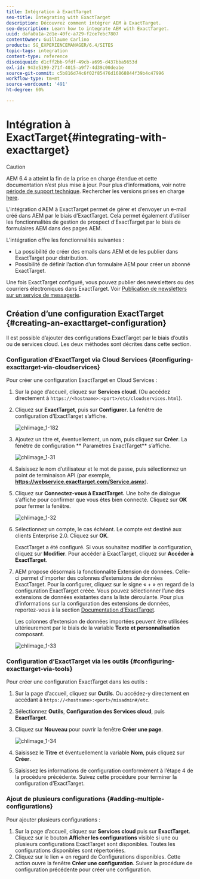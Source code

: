 ```yaml
---
title: Intégration à ExactTarget
seo-title: Integrating with ExactTarget
description: Découvrez comment intégrer AEM à ExactTarget.
seo-description: Learn how to integrate AEM with ExactTarget.
uuid: dafa0a1a-2d1e-40fc-a729-f2ce7ebc7807
contentOwner: Guillaume Carlino
products: SG_EXPERIENCEMANAGER/6.4/SITES
topic-tags: integration
content-type: reference
discoiquuid: d1cff2bb-9fdf-49cb-a695-d437bba5653d
exl-id: 943e5199-271f-4015-a9f7-4d39c00deabe
source-git-commit: c5b816d74c6f02f85476d16868844f39b4c47996
workflow-type: tm+mt
source-wordcount: '491'
ht-degree: 60%

---
```


# Intégration à ExactTarget{#integrating-with-exacttarget}

>[!CAUTION]
>
>AEM 6.4 a atteint la fin de la prise en charge étendue et cette documentation n’est plus mise à jour. Pour plus d’informations, voir notre [période de support technique](https://helpx.adobe.com/fr/support/programs/eol-matrix.html). Rechercher les versions prises en charge [here](https://experienceleague.adobe.com/docs/?lang=fr).

L’intégration d’AEM à ExactTarget permet de gérer et d’envoyer un e-mail créé dans AEM par le biais d’ExactTarget. Cela permet également d’utiliser les fonctionnalités de gestion de prospect d’ExactTarget par le biais de formulaires AEM dans des pages AEM.

L’intégration offre les fonctionnalités suivantes :

* La possibilité de créer des emails dans AEM et de les publier dans ExactTarget pour distribution.
* Possibilité de définir l’action d’un formulaire AEM pour créer un abonné ExactTarget.

Une fois ExactTarget configuré, vous pouvez publier des newsletters ou des courriers électroniques dans ExactTarget. Voir [Publication de newsletters sur un service de messagerie](/help/sites-authoring/personalization.md).

## Création d’une configuration ExactTarget {#creating-an-exacttarget-configuration}

Il est possible d’ajouter des configurations ExactTarget par le biais d’outils ou de services cloud. Les deux méthodes sont décrites dans cette section.

### Configuration d’ExactTarget via Cloud Services {#configuring-exacttarget-via-cloudservices}

Pour créer une configuration ExactTarget en Cloud Services :

1. Sur la page d’accueil, cliquez sur **Services cloud**. (Ou accédez directement à `https://<hostname>:<port>/etc/cloudservices.html`).
1. Cliquez sur **ExactTarget**, puis sur **Configurer**. La fenêtre de configuration d’ExactTarget s’affiche.

   ![chlimage_1-182](assets/chlimage_1-182.png)

1. Ajoutez un titre et, éventuellement, un nom, puis cliquez sur **Créer**. La fenêtre de configuration ** Paramètres ExactTarget** s’affiche.

   ![chlimage_1-31](assets/chlimage_1-31.jpeg)

1. Saisissez le nom d’utilisateur et le mot de passe, puis sélectionnez un point de terminaison API (par exemple, **https://webservice.exacttarget.com/Service.asmx**).
1. Cliquez sur **Connectez-vous à ExactTarget.** Une boîte de dialogue s’affiche pour confirmer que vous êtes bien connecté. Cliquez sur **OK** pour fermer la fenêtre.

   ![chlimage_1-32](assets/chlimage_1-32.jpeg)

1. Sélectionnez un compte, le cas échéant. Le compte est destiné aux clients Enterprise 2.0. Cliquez sur **OK**.

   ExactTarget a été configuré. Si vous souhaitez modifier la configuration, cliquez sur **Modifier**. Pour accéder à ExactTarget, cliquez sur **Accéder à ExactTarget**.

1. AEM propose désormais la fonctionnalité Extension de données. Celle-ci permet d’importer des colonnes d’extensions de données ExactTarget. Pour la configurer, cliquez sur le signe « + » en regard de la configuration ExactTarget créée. Vous pouvez sélectionner l’une des extensions de données existantes dans la liste déroulante. Pour plus d’informations sur la configuration des extensions de données, reportez-vous à la section [Documentation d’ExactTarget](https://help.exacttarget.com/en/documentation/exacttarget/subscribers/data_extensions_and_data_relationships).

   Les colonnes d’extension de données importées peuvent être utilisées ultérieurement par le biais de la variable **Texte et personnalisation** composant.

   ![chlimage_1-33](assets/chlimage_1-33.jpeg)

### Configuration d’ExactTarget via les outils {#configuring-exacttarget-via-tools}

Pour créer une configuration ExactTarget dans les outils :

1. Sur la page d’accueil, cliquez sur **Outils**. Ou accédez-y directement en accédant à `https://<hostname>:<port>/misadmin#/etc`.
1. Sélectionnez **Outils**, **Configuration des Services cloud**, puis **ExactTarget**.
1. Cliquez sur **Nouveau** pour ouvrir la fenêtre **Créer une page**.

   ![chlimage_1-34](assets/chlimage_1-34.jpeg)

1. Saisissez le **Titre** et éventuellement la variable **Nom**, puis cliquez sur **Créer**.
1. Saisissez les informations de configuration conformément à l’étape 4 de la procédure précédente. Suivez cette procédure pour terminer la configuration d’ExactTarget.

### Ajout de plusieurs configurations {#adding-multiple-configurations}

Pour ajouter plusieurs configurations :

1. Sur la page d’accueil, cliquez sur **Services cloud** puis sur **ExactTarget**. Cliquez sur le bouton **Afficher les configurations** visible si une ou plusieurs configurations ExactTarget sont disponibles. Toutes les configurations disponibles sont répertoriées.
1. Cliquez sur le lien **+** en regard de Configurations disponibles. Cette action ouvre la fenêtre **Créer une configuration**. Suivez la procédure de configuration précédente pour créer une configuration.
